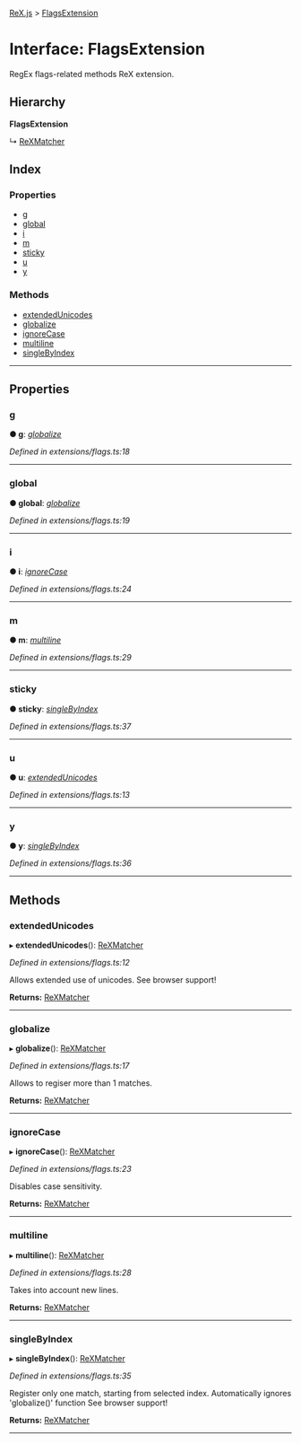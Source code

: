 [ReX.js](../README.md) > [FlagsExtension](../interfaces/flagsextension.md)

# Interface: FlagsExtension

RegEx flags-related methods ReX extension.

## Hierarchy

**FlagsExtension**

↳  [ReXMatcher](../classes/rexmatcher.md)

## Index

### Properties

* [g](flagsextension.md#g)
* [global](flagsextension.md#global)
* [i](flagsextension.md#i)
* [m](flagsextension.md#m)
* [sticky](flagsextension.md#sticky)
* [u](flagsextension.md#u)
* [y](flagsextension.md#y)

### Methods

* [extendedUnicodes](flagsextension.md#extendedunicodes)
* [globalize](flagsextension.md#globalize)
* [ignoreCase](flagsextension.md#ignorecase)
* [multiline](flagsextension.md#multiline)
* [singleByIndex](flagsextension.md#singlebyindex)

---

## Properties

<a id="g"></a>

###  g

**● g**: *[globalize](flagsextension.md#globalize)*

*Defined in extensions/flags.ts:18*

___
<a id="global"></a>

###  global

**● global**: *[globalize](flagsextension.md#globalize)*

*Defined in extensions/flags.ts:19*

___
<a id="i"></a>

###  i

**● i**: *[ignoreCase](flagsextension.md#ignorecase)*

*Defined in extensions/flags.ts:24*

___
<a id="m"></a>

###  m

**● m**: *[multiline](flagsextension.md#multiline)*

*Defined in extensions/flags.ts:29*

___
<a id="sticky"></a>

###  sticky

**● sticky**: *[singleByIndex](flagsextension.md#singlebyindex)*

*Defined in extensions/flags.ts:37*

___
<a id="u"></a>

###  u

**● u**: *[extendedUnicodes](flagsextension.md#extendedunicodes)*

*Defined in extensions/flags.ts:13*

___
<a id="y"></a>

###  y

**● y**: *[singleByIndex](flagsextension.md#singlebyindex)*

*Defined in extensions/flags.ts:36*

___

## Methods

<a id="extendedunicodes"></a>

###  extendedUnicodes

▸ **extendedUnicodes**(): [ReXMatcher](../classes/rexmatcher.md)

*Defined in extensions/flags.ts:12*

Allows extended use of unicodes. See browser support!

**Returns:** [ReXMatcher](../classes/rexmatcher.md)

___
<a id="globalize"></a>

###  globalize

▸ **globalize**(): [ReXMatcher](../classes/rexmatcher.md)

*Defined in extensions/flags.ts:17*

Allows to regiser more than 1 matches.

**Returns:** [ReXMatcher](../classes/rexmatcher.md)

___
<a id="ignorecase"></a>

###  ignoreCase

▸ **ignoreCase**(): [ReXMatcher](../classes/rexmatcher.md)

*Defined in extensions/flags.ts:23*

Disables case sensitivity.

**Returns:** [ReXMatcher](../classes/rexmatcher.md)

___
<a id="multiline"></a>

###  multiline

▸ **multiline**(): [ReXMatcher](../classes/rexmatcher.md)

*Defined in extensions/flags.ts:28*

Takes into account new lines.

**Returns:** [ReXMatcher](../classes/rexmatcher.md)

___
<a id="singlebyindex"></a>

###  singleByIndex

▸ **singleByIndex**(): [ReXMatcher](../classes/rexmatcher.md)

*Defined in extensions/flags.ts:35*

Register only one match, starting from selected index. Automatically ignores 'globalize()' function See browser support!

**Returns:** [ReXMatcher](../classes/rexmatcher.md)

___


